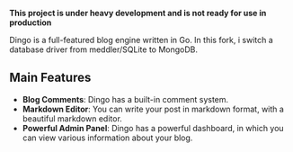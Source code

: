 **This project is under heavy development and is not ready for use in production**

Dingo is a full-featured blog engine written in Go.
In this fork, i switch a database driver from meddler/SQLite to MongoDB.

## Main Features

- **Blog Comments**: Dingo has a built-in comment system.
- **Markdown Editor**: You can write your post in markdown format, with a beautiful markdown editor.
- **Powerful Admin Panel**: Dingo has a powerful dashboard, in which you can view various information about your blog.

